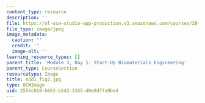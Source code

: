 ```yaml
---
content_type: resource
description: ''
file: https://ol-ocw-studio-app-production.s3.amazonaws.com/courses/20-109-laboratory-fundamentals-in-biological-engineering-spring-2010/2554c010b662b5423355d0e9d77a9be4_m3d1_fig2.jpg
file_type: image/jpeg
image_metadata:
  caption: ''
  credit: ''
  image-alt: ''
learning_resource_types: []
parent_title: 'Module 3, Day 1: Start-Up Biomaterials Engineering'
parent_type: CourseSection
resourcetype: Image
title: m3d1_fig2.jpg
type: OCWImage
uid: 2554c010-b662-b542-3355-d0e9d77a9be4
---
```

